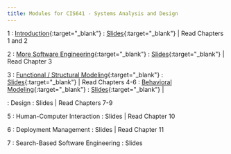 ```yaml
---
title: Modules for CIS641 - Systems Analysis and Design
---
```


1
: [Introduction](../assets/slides/CIS641-1-Intro-to-SAaD.pdf){:target="_blank"}
  : [Slides](../assets/slides/CIS641-1-Intro-to-SAaD.pdf){:target="_blank"} \| Read Chapters 1 and 2

2
: [More Software Engineering](#){:target="_blank"}
  : [Slides](../assets/slides/CIS641-2-More-SE.pdf){:target="_blank"} \| Read Chapter 3

3
: [Functional / Structural Modeling](../assets/slides/CIS641-3-Functional_Structural_Modeling.pdf){:target="_blank"}
  : [Slides](../assets/slides/CIS641-3-Functional_Structural_Modeling.pdf){:target="_blank"} \| Read Chapters 4-6
: [Behavioral Modeling](../assets/slides/CIS641-4-Behavioral_Modeling.pdf){:target="_blank"}
  : [Slides](../assets/slides/CIS641-4-Behvaioral_Modeling.pdf){:target="_blank"} \| 


: Design
  : Slides \| Read Chapters 7-9

5
: Human-Computer Interaction
  : Slides \| Read Chapter 10

6
: Deployment Management
  : Slides \| Read Chapter 11

7
: Search-Based Software Engineering
  : Slides

